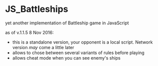 # JS_Battleships
yet another implementation of Battleship game in JavaScript

as of v.1.1.5 8 Nov 2016:
- this is a standalone version, your opponent is a local script. Network version _may_ come a little later
- allows to chose between several variants of rules before playing
- allows cheat mode when you can see enemy's ships

